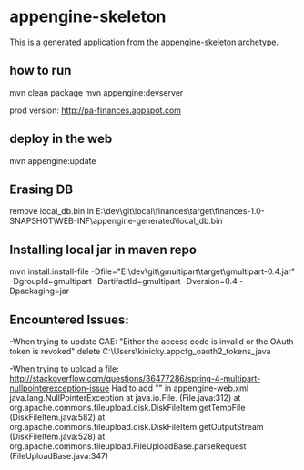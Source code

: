 appengine-skeleton
=============================

This is a generated application from the appengine-skeleton archetype.

## how to run
mvn clean package
mvn appengine:devserver

prod version: http://pa-finances.appspot.com


## deploy in the web
mvn appengine:update


## Erasing DB
remove local_db.bin in 
E:\dev\git\local\finances\target\finances-1.0-SNAPSHOT\WEB-INF\appengine-generated\local_db.bin

## Installing local jar in maven repo
mvn install:install-file -Dfile="E:\dev\git\gmultipart\target\gmultipart-0.4.jar" -DgroupId=gmultipart -DartifactId=gmultipart -Dversion=0.4 -Dpackaging=jar

## Encountered Issues:

-When trying to update GAE:
"Either the access code is invalid or the OAuth token is revoked"
delete C:\Users\kinicky\.appcfg_oauth2_tokens_java


-When trying to upload a file:
http://stackoverflow.com/questions/36477286/spring-4-multipart-nullpointerexception-issue
Had to add ""<property name="java.io.tmpdir" value="/"/> in appengine-web.xml
java.lang.NullPointerException
at java.io.File.<init> (File.java:312)
at org.apache.commons.fileupload.disk.DiskFileItem.getTempFile (DiskFileItem.java:582)
at org.apache.commons.fileupload.disk.DiskFileItem.getOutputStream (DiskFileItem.java:528)
at org.apache.commons.fileupload.FileUploadBase.parseRequest (FileUploadBase.java:347)




